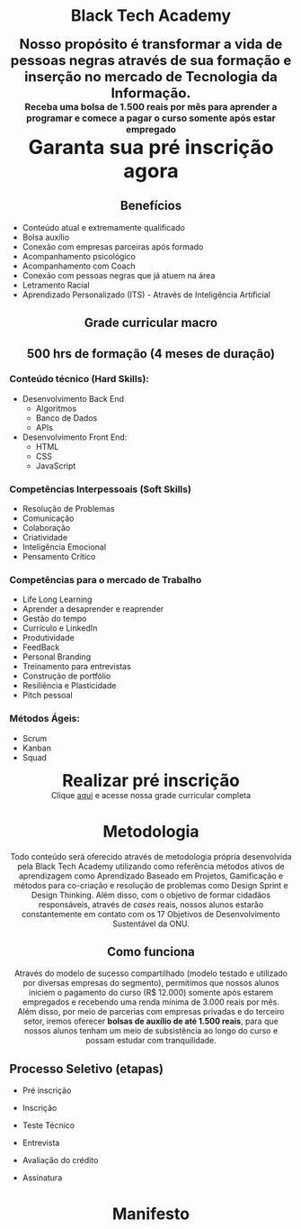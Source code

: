 
<center> <h1>Black Tech Academy</h1> </center>
  
 

<center> <b><font size="5">Nosso propósito é transformar a vida de pessoas negras através de sua formação e inserção no mercado de Tecnologia da Informação.</font></b> </center>

<center> <b><font size="3">Receba uma bolsa de 1.500 reais por mês para aprender a programar e comece a pagar o curso somente após estar empregado</font></b></center> 

<center> <b><a href="https://4q2puhna2fh.typeform.com/to/UOrkOMxe" style="font-size:35px; text-decoration: none" target="_blank">Garanta sua pré inscrição agora</a></b> </center>
  
<center> <h2>Benefícios</h2> </center>

- Conteúdo atual e extremamente qualificado
- Bolsa auxílio
- Conexão com empresas parceiras após formado
- Acompanhamento psicológico
- Acompanhamento com Coach
- Conexão com pessoas negras que já atuem na área
- Letramento Racial
- Aprendizado Personalizado (ITS) - Através de Inteligência Artificial

  
<center> <h2>Grade curricular macro</h2> </center>

<center> <h2>500 hrs de formação (4 meses de duração)</h2> </center>

###  Conteúdo técnico (Hard Skills):

- Desenvolvimento Back End
	- Algoritmos
	- Banco de Dados
	- APIs
- Desenvolvimento Front End:
	- HTML
	- CSS
	- JavaScript


###  Competências Interpessoais (Soft Skills)

- Resolução de Problemas
- Comunicação
- Colaboração
- Criatividade
- Inteligência Emocional
- Pensamento Crítico

  
###  Competências para o mercado de Trabalho

- Life Long Learning
- Aprender a desaprender e reaprender
- Gestão do tempo
- Currículo e LinkedIn
- Produtividade
- FeedBack
- Personal Branding
- Treinamento para entrevistas
- Construção de portfólio
- Resiliência e Plasticidade
- Pitch pessoal


###  Métodos Ágeis:
- Scrum
- Kanban
- Squad


<center> <b><a href="https://4q2puhna2fh.typeform.com/to/UOrkOMxe" style="font-size:30px; text-decoration: none" target="_blank">Realizar pré inscrição</a></b> </center>

<center>Clique <a href="https://example.org" target="_blank">aqui</a> e acesse nossa grade curricular completa</center>


<center> <h1>Metodologia</h1> </center>

<center>Todo conteúdo será oferecido através de metodologia própria desenvolvida pela Black Tech Academy utilizando como referência métodos ativos de aprendizagem como Aprendizado Baseado em Projetos, Gamificação e métodos para co-criação e resolução de problemas como Design Sprint e Design Thinking. Além disso, com o objetivo de formar cidadãos responsáveis, através de <i>cases</i> reais, nossos alunos estarão constantemente em contato com os 17 Objetivos de Desenvolvimento Sustentável da ONU.</center>

<center> <h2>Como funciona</h2> </center>

<center> Através do modelo de sucesso compartilhado (modelo testado e utilizado por diversas empresas do segmento), permitimos que nossos alunos iniciem o pagamento do curso (R$ 12.000) somente após estarem empregados e recebendo uma renda mínima de 3.000 reais por mês.</center>

<center>Além disso, por meio de parcerias com empresas privadas e do terceiro setor, iremos oferecer <b>bolsas de auxílio de até 1.500 reais</b>, para que nossos alunos tenham um meio de subsistência ao longo do curso e possam estudar com tranquilidade.</center>
  
## Processo Seletivo (etapas)
- Pré inscrição

- Inscrição
	
- Teste Técnico
	
- Entrevista
	
- Avaliação do crédito
	
- Assinatura

<center> <h1> Manifesto</h1> 
